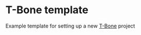 T-Bone template
===============

Example template for setting up a new [T-Bone](https://github.com/timkendrick/t-bone) project